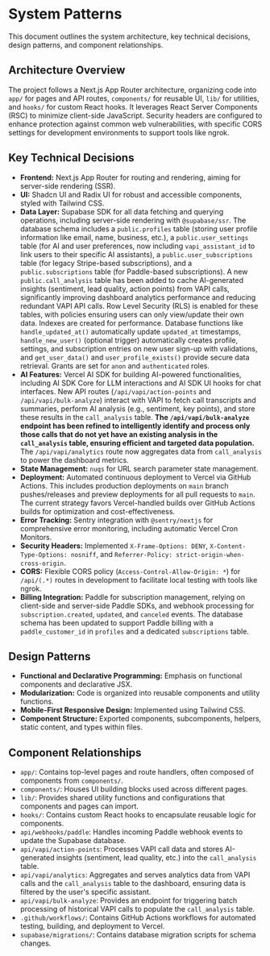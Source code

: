 # System Patterns

This document outlines the system architecture, key technical decisions, design patterns, and component relationships.

## Architecture Overview

The project follows a Next.js App Router architecture, organizing code into `app/` for pages and API routes, `components/` for reusable UI, `lib/` for utilities, and `hooks/` for custom React hooks. It leverages React Server Components (RSC) to minimize client-side JavaScript. Security headers are configured to enhance protection against common web vulnerabilities, with specific CORS settings for development environments to support tools like ngrok.

## Key Technical Decisions

- **Frontend:** Next.js App Router for routing and rendering, aiming for server-side rendering (SSR).
- **UI:** Shadcn UI and Radix UI for robust and accessible components, styled with Tailwind CSS.
- **Data Layer:** Supabase SDK for all data fetching and querying operations, including server-side rendering with `@supabase/ssr`. The database schema includes a `public.profiles` table (storing user profile information like email, name, business, etc.), a `public.user_settings` table (for AI and user preferences, now including `vapi_assistant_id` to link users to their specific AI assistants), a `public.user_subscriptions` table (for legacy Stripe-based subscriptions), and a `public.subscriptions` table (for Paddle-based subscriptions). A new `public.call_analysis` table has been added to cache AI-generated insights (sentiment, lead quality, action points) from VAPI calls, significantly improving dashboard analytics performance and reducing redundant VAPI API calls. Row Level Security (RLS) is enabled for these tables, with policies ensuring users can only view/update their own data. Indexes are created for performance. Database functions like `handle_updated_at()` automatically update `updated_at` timestamps, `handle_new_user()` (optional trigger) automatically creates profile, settings, and subscription entries on new user sign-up with validations, and `get_user_data()` and `user_profile_exists()` provide secure data retrieval. Grants are set for `anon` and `authenticated` roles.
- **AI Features:** Vercel AI SDK for building AI-powered functionalities, including AI SDK Core for LLM interactions and AI SDK UI hooks for chat interfaces. New API routes (`/api/vapi/action-points` and `/api/vapi/bulk-analyze`) interact with VAPI to fetch call transcripts and summaries, perform AI analysis (e.g., sentiment, key points), and store these results in the `call_analysis` table. **The `/api/vapi/bulk-analyze` endpoint has been refined to intelligently identify and process only those calls that do not yet have an existing analysis in the `call_analysis` table, ensuring efficient and targeted data population.** The `/api/vapi/analytics` route now aggregates data from `call_analysis` to power the dashboard metrics.
- **State Management:** `nuqs` for URL search parameter state management.
- **Deployment:** Automated continuous deployment to Vercel via GitHub Actions. This includes production deployments on `main` branch pushes/releases and preview deployments for all pull requests to `main`. The current strategy favors Vercel-handled builds over GitHub Actions builds for optimization and cost-effectiveness.
- **Error Tracking:** Sentry integration with `@sentry/nextjs` for comprehensive error monitoring, including automatic Vercel Cron Monitors.
- **Security Headers:** Implemented `X-Frame-Options: DENY`, `X-Content-Type-Options: nosniff`, and `Referrer-Policy: strict-origin-when-cross-origin`.
- **CORS:** Flexible CORS policy (`Access-Control-Allow-Origin: *`) for `/api/(.*)` routes in development to facilitate local testing with tools like ngrok.
- **Billing Integration:** Paddle for subscription management, relying on client-side and server-side Paddle SDKs, and webhook processing for `subscription.created`, `updated`, and `canceled` events. The database schema has been updated to support Paddle billing with a `paddle_customer_id` in `profiles` and a dedicated `subscriptions` table.

## Design Patterns

- **Functional and Declarative Programming:** Emphasis on functional components and declarative JSX.
- **Modularization:** Code is organized into reusable components and utility functions.
- **Mobile-First Responsive Design:** Implemented using Tailwind CSS.
- **Component Structure:** Exported components, subcomponents, helpers, static content, and types within files.

## Component Relationships

- `app/`: Contains top-level pages and route handlers, often composed of components from `components/`.
- `components/`: Houses UI building blocks used across different pages.
- `lib/`: Provides shared utility functions and configurations that components and pages can import.
- `hooks/`: Contains custom React hooks to encapsulate reusable logic for components.
- `api/webhooks/paddle`: Handles incoming Paddle webhook events to update the Supabase database.
- `api/vapi/action-points`: Processes VAPI call data and stores AI-generated insights (sentiment, lead quality, etc.) into the `call_analysis` table.
- `api/vapi/analytics`: Aggregates and serves analytics data from VAPI calls and the `call_analysis` table to the dashboard, ensuring data is filtered by the user's specific assistant.
- `api/vapi/bulk-analyze`: Provides an endpoint for triggering batch processing of historical VAPI calls to populate the `call_analysis` table.
- `.github/workflows/`: Contains GitHub Actions workflows for automated testing, building, and deployment to Vercel.
- `supabase/migrations/`: Contains database migration scripts for schema changes.
